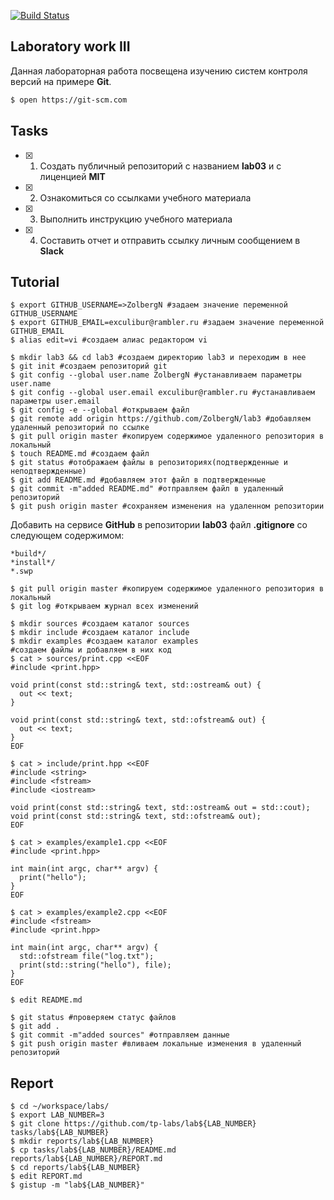 [![Build Status](https://travis-ci.org/ZolbergN/lab5.svg?branch=master)](https://travis-ci.org/ZolbergN/lab5)
## Laboratory work III

Данная лабораторная работа посвещена изучению систем контроля версий на примере **Git**.

```bash
$ open https://git-scm.com
```

## Tasks

- [x] 1. Создать публичный репозиторий с названием **lab03** и с лиценцией **MIT**
- [x] 2. Ознакомиться со ссылками учебного материала
- [x] 3. Выполнить инструкцию учебного материала
- [x] 4. Составить отчет и отправить ссылку личным сообщением в **Slack**

## Tutorial

```ShellSession
$ export GITHUB_USERNAME=>ZolbergN #задаем значение переменной GITHUB_USERNAME
$ export GITHUB_EMAIL=exculibur@rambler.ru #задаем значение переменной GITHUB_EMAIL
$ alias edit=vi #cоздаем алиас редактором vi
```

```ShellSession
$ mkdir lab3 && cd lab3 #cоздаем директорию lab3 и переходим в нее
$ git init #cоздаем репозиторий git
$ git config --global user.name ZolbergN #устанавливаем параметры user.name
$ git config --global user.email exculibur@rambler.ru #устанавливаем параметры user.email
$ git config -e --global #открываем файл
$ git remote add origin https://github.com/ZolbergN/lab3 #добавляем удаленный репозиторий по ссылке
$ git pull origin master #копируем содержимое удаленного репозитория в локальный
$ touch README.md #создаем файл
$ git status #отображаем файлы в репозиториях(подтвержденные и неподтвержденные)
$ git add README.md #добавляем этот файл в подтвержденные
$ git commit -m"added README.md" #отправляем файл в удаленный репозиторий 
$ git push origin master #сохраняем изменения на удаленном репозитории
```

Добавить на сервисе **GitHub** в репозитории **lab03** файл **.gitignore**
со следующем содержимом:

```ShellSession
*build*/
*install*/
*.swp
```

```ShellSession
$ git pull origin master #копируем содержимое удаленного репозитория в локальный
$ git log #открываем журнал всех изменений 
```

```ShellSession
$ mkdir sources #cоздаем каталог sources
$ mkdir include #cоздаем каталог include
$ mkdir examples #cоздаем каталог examples
#создаем файлы и добавляем в них код
$ cat > sources/print.cpp <<EOF
#include <print.hpp>

void print(const std::string& text, std::ostream& out) {
  out << text;
}

void print(const std::string& text, std::ofstream& out) {
  out << text;
}
EOF
```

```ShellSession
$ cat > include/print.hpp <<EOF
#include <string>
#include <fstream>
#include <iostream>

void print(const std::string& text, std::ostream& out = std::cout);
void print(const std::string& text, std::ofstream& out);
EOF
```

```ShellSession
$ cat > examples/example1.cpp <<EOF
#include <print.hpp>

int main(int argc, char** argv) {
  print("hello");
}
EOF
```

```ShellSession
$ cat > examples/example2.cpp <<EOF
#include <fstream>
#include <print.hpp>

int main(int argc, char** argv) {
  std::ofstream file("log.txt");
  print(std::string("hello"), file);
}
EOF
```

```ShellSession
$ edit README.md
```

```ShellSession
$ git status #проверяем статус файлов
$ git add . 
$ git commit -m"added sources" #отправляем данные 
$ git push origin master #вливаем локальные изменения в удаленный репозиторий
```

## Report

```ShellSession
$ cd ~/workspace/labs/
$ export LAB_NUMBER=3
$ git clone https://github.com/tp-labs/lab${LAB_NUMBER} tasks/lab${LAB_NUMBER}
$ mkdir reports/lab${LAB_NUMBER}
$ cp tasks/lab${LAB_NUMBER}/README.md reports/lab${LAB_NUMBER}/REPORT.md
$ cd reports/lab${LAB_NUMBER}
$ edit REPORT.md
$ gistup -m "lab${LAB_NUMBER}"
```
